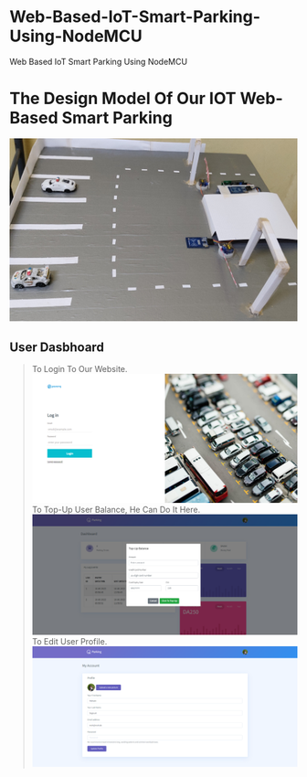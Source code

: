 # Web-Based-IoT-Smart-Parking-Using-NodeMCU
 Web Based IoT Smart Parking Using NodeMCU

# The Design Model Of Our IOT Web-Based Smart Parking
<p align="center">
 <img src="Design%20Model/IMG_20220614_004643.jpg">
 <br/>
</p>

## User Dasbhoard
> To Login To Our Website.
![Imgur](User%20Dashboard%20ScreenShots/login.PNG)
> To Top-Up User Balance, He Can Do It Here.
![Imgur](User%20Dashboard%20ScreenShots/balance.PNG)
> To Edit User Profile.
![Imgur](User%20Dashboard%20ScreenShots/profile.PNG)
